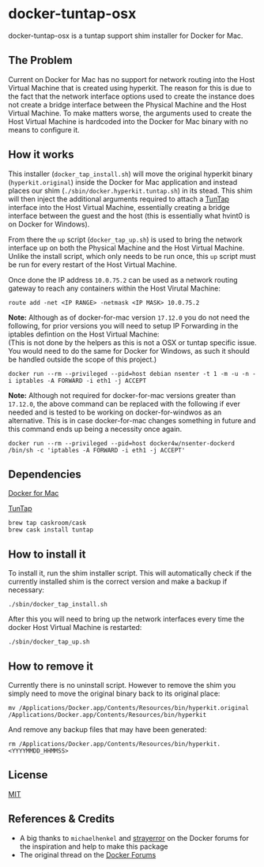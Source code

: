 docker-tuntap-osx
=================
docker-tuntap-osx is a tuntap support shim installer for Docker for Mac.

The Problem
-----------
Current on Docker for Mac has no support for network routing into the Host Virtual Machine that is created using hyperkit. The reason for this is due to the fact that the network interface options used to create the instance does not create a bridge interface between the Physical Machine and the Host Virtual Machine. To make matters worse, the arguments used to create the Host Virtual Machine is hardcoded into the Docker for Mac binary with no means to configure it.

How it works
------------
This installer (`docker_tap_install.sh`) will move the original hyperkit binary (`hyperkit.original`) inside the Docker for Mac application and instead places our shim (`./sbin/docker.hyperkit.tuntap.sh`) in its stead. This shim will then inject the additional arguments required to attach a [TunTap](http://tuntaposx.sourceforge.net/) interface into the Host Virtual Machine, essentially creating a bridge interface between the guest and the host (this is essentially what hvint0 is on Docker for Windows).

From there the `up` script (`docker_tap_up.sh`) is used to bring the network interface up on both the Physical Machine and the Host Virtual Machine. Unlike the install script, which only needs to be run once, this `up` script must be run for every restart of the Host Virtual Machine.

Once done the IP address `10.0.75.2` can be used as a network routing gateway to reach any containers within the Host Virutal Machine:
```
route add -net <IP RANGE> -netmask <IP MASK> 10.0.75.2
```

**Note:** Although as of docker-for-mac version `17.12.0` you do not need the following, for prior versions you will need to setup IP Forwarding in the iptables defintion on the Host Virtual Machine:  
(This is not done by the helpers as this is not a OSX or tuntap specific issue. You would need to do the same for Docker for Windows, as such it should be handled outside the scope of this project.)
```
docker run --rm --privileged --pid=host debian nsenter -t 1 -m -u -n -i iptables -A FORWARD -i eth1 -j ACCEPT
```

**Note:** Although not required for docker-for-mac versions greater than `17.12.0`, the above command can be replaced with the following if ever needed and is tested to be working on docker-for-windwos as an alternative. This is in case docker-for-mac changes something in future and this command ends up being a necessity once again.
```
docker run --rm --privileged --pid=host docker4w/nsenter-dockerd /bin/sh -c 'iptables -A FORWARD -i eth1 -j ACCEPT'
```

Dependencies
------------
[Docker for Mac](https://www.docker.com/docker-mac)

[TunTap](http://tuntaposx.sourceforge.net/)
```
brew tap caskroom/cask
brew cask install tuntap
```

How to install it
-----------------
To install it, run the shim installer script. This will automatically check if the currently installed shim is the correct version and make a backup if necessary:
```
./sbin/docker_tap_install.sh
```

After this you will need to bring up the network interfaces every time the docker Host Virtual Machine is restarted:
```
./sbin/docker_tap_up.sh
```

How to remove it
----------------
Currently there is no uninstall script. However to remove the shim you simply need to move the original binary back to its original place:
```
mv /Applications/Docker.app/Contents/Resources/bin/hyperkit.original /Applications/Docker.app/Contents/Resources/bin/hyperkit
```

And remove any backup files that may have been generated:
```
rm /Applications/Docker.app/Contents/Resources/bin/hyperkit.<YYYYMMDD_HHMMSS>
```

License
-------
[MIT](https://github.com/AlmirKadric-Published/exTerm-electron/blob/master/LICENSE.md)

References & Credits
--------------------
 * A big thanks to `michaelhenkel` and [strayerror](https://github.com/mal) on the Docker forums for the inspiration and help to make this package
 * The original thread on the [Docker Forums](https://forums.docker.com/t/support-tap-interface-for-direct-container-access-incl-multi-host/17835)
